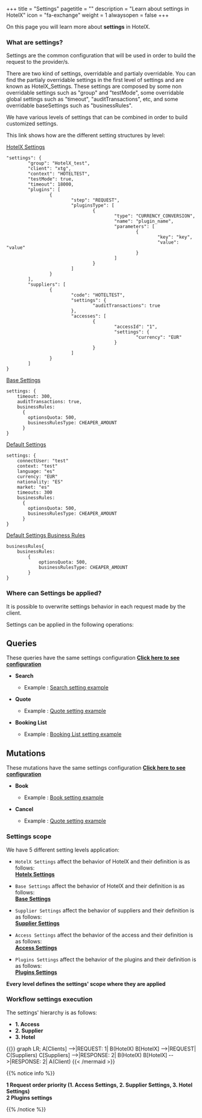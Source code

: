 +++
title = "Settings"
pagetitle = ""
description = "Learn about settings in HotelX"
icon = "fa-exchange"
weight = 1
alwaysopen = false
+++

On this page you will learn more about **settings** in HotelX. 

### What are settings?
Settings are the common configuration that will be used in order to build the request to the provider/s.

There are two kind of settings, overridable and partialy overridable. You can find the partialy overridable settings in the first level of settings and are known as HotelX_Settings. These settings are composed by some non overridable settings such as "group" and "testMode", some overridable global settings such as "timeout", "auditTransactions", etc, and some overridable baseSettings such as "businessRules".

We have various levels of settings that can be combined in order to build customized settings.

This link shows how are the different setting structures by level: 

[HotelX Settings](/hotelx/reference/inputobjects/hotelsettingsinput/)

```
"settings": {
        "group": "HotelX_test",
        "client": "xtg",
        "context": "HOTELTEST",
        "testMode": true,
        "timeout": 18000,
        "plugins": [
                {
                        "step": "REQUEST",
                        "pluginsType": [
                                {
                                        "type": "CURRENCY_CONVERSION",
                                        "name": "plugin_name",
                                        "parameters": [
                                                {
                                                        "key": "key",
                                                        "value": "value"
                                                }
                                        ]
                                }
                        ]
                }
        ],
        "suppliers": [
                {
                        "code": "HOTELTEST",
                        "settings": {
                                "auditTransactions": true
                        },
                        "accesses": [
                                {
                                        "accessId": "1",
                                        "settings": {
                                                "currency": "EUR"
                                        }
                                }
                        ]
                }
        ]
}
```

[Base Settings](/hotelx/reference/inputobjects/basesettingsinput/)

```
settings: {
    timeout: 300, 
    auditTransactions: true, 
    businessRules: 
      {
        optionsQuota: 500,
        businessRulesType: CHEAPER_AMOUNT
      }  
}
```

[Default Settings](/hotelx/reference/inputobjects/defaultsettingsinput/)

```
settings: {
    connectUser: "test"
    context: "test"
    language: "es"
    currency: "EUR"
    nationality: "ES"
    market: "es"
    timeouts: 300
    businessRules: 
      {
        optionsQuota: 500,
        businessRulesType: CHEAPER_AMOUNT
      }  
}
```

[Default Settings Business Rules](/hotelx/reference/inputobjects/businessrulesinput/)

```
businessRules{
    businessRules: 
        {
            optionsQuota: 500,
            businessRulesType: CHEAPER_AMOUNT
        }  
}
``` 

### Where can Settings be applied?

It is possible to overwrite settings behavior in each request made by the client.

Settings can be applied in the following operations:

## Queries

These queries have the same settings configuration [**Click here to see configuration**](/hotelx/reference/inputobjects/hotelsettingsinput/)

* **Search**

    * Example : [Search setting example](/hotelx/quickstart#search)

* **Quote**

    * Example : [Quote setting example](/hotelx/quickstart#quote)

* **Booking List**

    * Example : [Booking List setting example](/hotelx/quickstart#bookinglist)

## Mutations

These mutations have the same settings configuration [**Click here to see configuration**](/hotelx/reference/inputobjects/hotelsettingsinput/)

* **Book**

    * Example : [Book setting example](/hotelx/quickstart#book)

* **Cancel**

    * Example : [Quote setting example](/hotelx/quickstart#quote)

### Settings scope

We have 5 different setting levels application:

* `HotelX Settings` affect the behavior of HotelX and their definition is as follows:  
  [**Hotelx Settings**](/hotelx/reference/inputobjects/hotelbaseinput/)  

* `Base Settings` affect the behavior of HotelX and their definition is as follows:  
  [**Base Settings**](/hotelx/reference/inputobjects/settingsbaseinput/) 

* `Supplier Settings` affect the behavior of suppliers and their definition is as follows:  
  [**Supplier Settings**](/hotelx/reference/inputobjects/settingsbaseinput/)  

* `Access Settings` affect the behavior of the access and their definition is as follows:  
  [**Access Settings**](/hotelx/reference/inputobjects/settingsbaseinput/)  

* `Plugins Settings` affect the behavior of the plugins and their definition is as follows:  
  [**Plugins Settings**](/hotelx/reference/inputobjects/pluginstepinput/)  

**Every level defines the settings' scope where they are applied**

### Workflow settings execution 

The settings' hierarchy is as follows:

*   **1. Access**
*   **2. Supplier**
*   **3. Hotel**

{{<mermaid align="left">}}
graph LR;
    A[Clients] -->|REQUEST: 1| B(HotelX)
    B[HotelX] -->|REQUEST| C(Suppliers)
    C[Suppliers] -->|RESPONSE: 2| B(HotelX)
    B[HotelX] -->|RESPONSE: 2| A(Client)
{{< /mermaid >}}

{{% notice info %}}

**1 Request order priority (1. Access Settings, 2. Supplier Settings, 3. Hotel Settings)**  
**2 Plugins settings**

{{% /notice %}}
